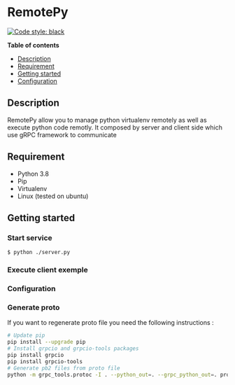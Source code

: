 # RemotePy

[![Code style: black](https://img.shields.io/badge/code%20style-black-000000.svg)](https://github.com/psf/black)

**Table of contents**

- [Description](#Description)
- [Requirement](#Requirement)
- [Getting started](#Getting-started)
- [Configuration](#Configuration)

## Description

RemotePy allow you to manage python virtualenv remotely as well as execute python code remotly. 
It composed by server and client side which use gRPC framework to communicate 

## Requirement
- Python 3.8
- Pip 
- Virtualenv
- Linux (tested on ubuntu)

## Getting started
### Start service
```shell
$ python ./server.py
```
### Execute client exemple



### Configuration

### Generate proto
If you want to regenerate proto file you need the following instructions :
``` bash
# Update pip
pip install --upgrade pip
# Install grpcio and grpcio-tools packages
pip install grpcio
pip install grpcio-tools
# Generate pb2 files from proto file
python -m grpc_tools.protoc -I . --python_out=. --grpc_python_out=. proto/remotepy.proto
```

